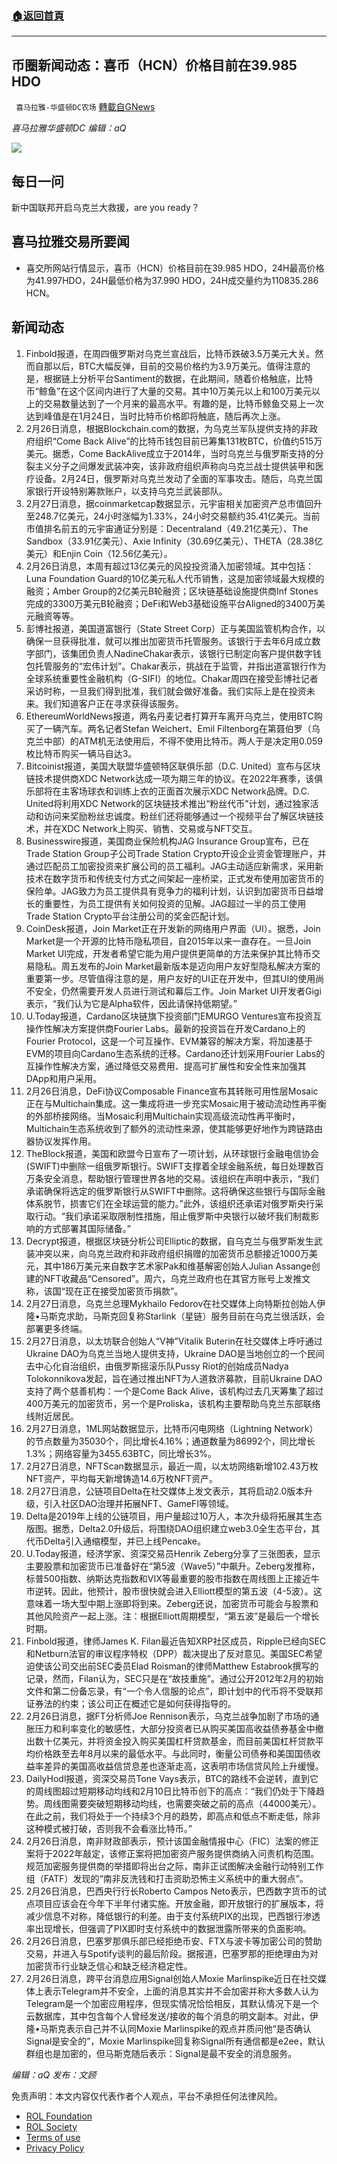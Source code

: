 ###  [:house:返回首頁](https://github.com/ourhimalayas/txt)
---


## 币圈新闻动态：喜币（HCN）价格目前在39.985 HDO
` 喜马拉雅-华盛顿DC农场` [轉載自GNews](https://gnews.org/zh-hans/2073038/)

*喜马拉雅华盛顿DC 编辑：aQ*

![](http://himalayawashingtondc.org/wp-content/uploads/2021/07/ScreenShot-2021-07-31-at-16.20.22@2x.png)



## 每日一问





新中国联邦开启乌克兰大救援，are you ready？





## 喜马拉雅交易所要闻





- 喜交所网站行情显示，喜币（HCN）价格目前在39.985 HDO，24H最高价格为41.997HDO，24H最低价格为37.990 HDO，24H成交量约为110835.286 HCN。






## 新闻动态





1. Finbold报道，在周四俄罗斯对乌克兰宣战后，比特币跌破3.5万美元大关。然而自那以后，BTC大幅反弹，目前的交易价格约为3.9万美元。值得注意的是，根据链上分析平台Santiment的数据，在此期间，随着价格触底，比特币“鲸鱼”在这个区间内进行了大量的交易。其中10万美元以上和100万美元以上的交易数量达到了一个月来的最高水平。有趣的是，比特币鲸鱼交易上一次达到峰值是在1月24日，当时比特币价格即将触底，随后再次上涨。
2. 2月26日消息，根据Blockchain.com的数据，为乌克兰军队提供支持的非政府组织“Come Back Alive”的比特币钱包目前已筹集131枚BTC，价值约515万美元。据悉，Come BackAlive成立于2014年，当时乌克兰与俄罗斯支持的分裂主义分子之间爆发武装冲突，该非政府组织声称向乌克兰战士提供装甲和医疗设备。2月24日，俄罗斯对乌克兰发动了全面的军事攻击。随后，乌克兰国家银行开设特别筹款账户，以支持乌克兰武装部队。
3. 2月27日消息，据coinmarketcap数据显示，元宇宙相关加密资产总市值回升至248.7亿美元，24小时涨幅为1.33%，24小时交易额约35.41亿美元。当前市值排名前五的元宇宙通证分别是：Decentraland（49.21亿美元）、The Sandbox（33.91亿美元）、Axie Infinity（30.69亿美元）、THETA（28.38亿美元）和Enjin Coin（12.56亿美元）。
4. 2月26日消息，本周有超过13亿美元的风投投资涌入加密领域。其中包括：Luna Foundation Guard的10亿美元私人代币销售，这是加密领域最大规模的融资；Amber Group的2亿美元B轮融资；区块链基础设施提供商Inf Stones完成的3300万美元B轮融资；DeFi和Web3基础设施平台Aligned的3400万美元融资等等。
5. 彭博社报道，美国道富银行（State Street Corp）正与美国监管机构合作，以确保一旦获得批准，就可以推出加密货币托管服务。该银行于去年6月成立数字部门，该集团负责人NadineChakar表示，该银行已制定向客户提供数字钱包托管服务的“宏伟计划”。Chakar表示，挑战在于监管，并指出道富银行作为全球系统重要性金融机构（G-SIFI）的地位。Chakar周四在接受彭博社记者采访时称，一旦我们得到批准，我们就会做好准备。我们实际上是在投资未来。我们知道客户正在寻求获得该服务。
6. EthereumWorldNews报道，两名丹麦记者打算开车离开乌克兰，使用BTC购买了一辆汽车。两名记者Stefan Weichert、Emil Filtenborg在第聂伯罗（乌克兰中部）的ATM机无法使用后，不得不使用比特币。两人于是决定用0.059枚比特币购买一辆马自达3。
7. Bitcoinist报道，美国大联盟华盛顿特区联俱乐部（D.C. United）宣布与区块链技术提供商XDC Network达成一项为期三年的协议。在2022年赛季，该俱乐部将在主客场球衣和训练上衣的正面首次展示XDC Network品牌。D.C. United将利用XDC Network的区块链技术推出“粉丝代币”计划，通过独家活动和访问来奖励粉丝忠诚度。粉丝们还将能够通过一个视频平台了解区块链技术，并在XDC Network上购买、销售、交易或与NFT交互。
8. Businesswire报道，美国商业保险机构JAG Insurance Group宣布，已在Trade Station Group子公司Trade Station Crypto开设企业资金管理账户，并通过匹配员工加密投资来扩展公司的员工福利。JAG主动适应新需求，采用新技术在数字货币和传统支付方式之间架起一座桥梁，正式发布使用加密货币的保险单。JAG致力为员工提供具有竞争力的福利计划，认识到加密货币日益增长的重要性，为员工提供有关如何投资的见解。JAG超过一半的员工使用Trade Station Crypto平台注册公司的奖金匹配计划。
9. CoinDesk报道，Join Market正在开发新的网络用户界面（UI）。据悉，Join Market是一个开源的比特币隐私项目，自2015年以来一直存在。一旦Join Market UI完成，开发者希望它能为用户提供更简单的方法来保护其比特币交易隐私。周五发布的Join Market最新版本是迈向用户友好型隐私解决方案的重要第一步。尽管值得注意的是，用户友好的UI正在开发中，但其UI的使用尚不安全，仍然需要开发人员进行测试和幕后工作。Join Market UI开发者Gigi表示，“我们认为它是Alpha软件，因此请保持低期望。”
10. U.Today报道，Cardano区块链旗下投资部门EMURGO Ventures宣布投资互操作性解决方案提供商Fourier Labs。最新的投资旨在开发Cardano上的Fourier Protocol，这是一个可互操作、EVM兼容的解决方案，将加速基于EVM的项目向Cardano生态系统的迁移。Cardano还计划采用Fourier Labs的互操作性解决方案，通过降低交易费用、提高可扩展性和安全性来加强其DApp和用户采用。
11. 2月26日消息，DeFi协议Composable Finance宣布其转账可用性层Mosaic正在与Multichain集成。这一集成将进一步充实Mosaic用于被动流动性再平衡的外部桥接网络。当Mosaic利用Multichain实现高级流动性再平衡时，Multichain生态系统收到了额外的流动性来源，使其能够更好地作为跨链路由器协议发挥作用。
12. TheBlock报道，美国和欧盟今日宣布了一项计划，从环球银行金融电信协会(SWIFT)中删除一组俄罗斯银行。SWIFT支撑着全球金融系统，每日处理数百万条安全消息，帮助银行管理世界各地的交易。该组织在声明中表示，“我们承诺确保将选定的俄罗斯银行从SWIFT中删除。这将确保这些银行与国际金融体系脱节，损害它们在全球运营的能力。”此外，该组织还承诺对俄罗斯央行采取行动。“我们承诺采取限制性措施，阻止俄罗斯中央银行以破坏我们制裁影响的方式部署其国际储备。”
13. Decrypt报道，根据区块链分析公司Elliptic的数据，自乌克兰与俄罗斯发生武装冲突以来，向乌克兰政府和非政府组织捐赠的加密货币总额接近1000万美元，其中186万美元来自数字艺术家Pak和维基解密创始人Julian Assange创建的NFT收藏品“Censored”。周六，乌克兰政府也在其官方账号上发推文称，该国“现在正在接受加密货币捐款”。
14. 2月27日消息，乌克兰总理Mykhailo Fedorov在社交媒体上向特斯拉创始人伊隆•马斯克求助，马斯克回复称Starlink（星链）服务目前在乌克兰很活跃，会部署更多终端。
15. 2月27日消息，以太坊联合创始人“V神”Vitalik Buterin在社交媒体上呼吁通过Ukraine DAO为乌克兰当地人提供支持，Ukraine DAO是当地创立的一个民间去中心化自治组织，由俄罗斯摇滚乐队Pussy Riot的创始成员Nadya Tolokonnikova发起，旨在通过推出NFT为人道救济募款，目前Ukraine DAO支持了两个慈善机构：一个是Come Back Alive，该机构过去几天筹集了超过400万美元的加密货币，另一个是Proliska，该机构主要帮助乌克兰东部联络线附近居民。
16. 2月27日消息，1ML网站数据显示，比特币闪电网络（Lightning Network）的节点数量为35030个，同比增长4.16%；通道数量为86992个，同比增长1.3%；网络容量为3455.63BTC，同比增长3%。
17. 2月27日消息，NFTScan数据显示，最近一周，以太坊网络新增102.43万枚NFT资产，平均每天新增铸造14.6万枚NFT资产。
18. 2月27日消息，公链项目Delta在社交媒体上发文表示，其将启动2.0版本升级，引入社区DAO治理并拓展NFT、GameFI等领域。
19. Delta是2019年上线的公链项目，用户量超过10万人，本次升级将拓展其生态版图。据悉，Delta2.0升级后，将围绕DAO组织建立web3.0全生态平台，其代币Delta引入通缩模型，并已上线Pencake。
20. U.Today报道，经济学家、资深交易员Henrik Zeberg分享了三张图表，显示主要股票和加密货币已准备好在“第5波（Wave5）”中飙升。Zeberg发推称，标普500指数、纳斯达克指数和VIX等最重要的股市指数在周线图上正接近牛市逆转。因此，他预计，股市很快就会进入Elliott模型的第五波（4-5波）。这意味着一场大型中期上涨即将到来。Zeberg还说，加密货币可能会与股票和其他风险资产一起上涨。注：根据Elliott周期模型，“第五波”是最后一个增长时期。
21. Finbold报道，律师James K. Filan最近告知XRP社区成员，Ripple已经向SEC和Netburn法官的审议程序特权（DPP）裁决提出了反对意见。美国SEC希望迫使该公司交出前SEC委员Elad Roisman的律师Matthew Estabrook撰写的记录，然而，Filan认为，SEC只是在“故技重施”。通过公开2012年2月的初始文件和第二份备忘录，有“一个令人信服的论点”，即计划中的代币将不受联邦证券法的约束；该公司正在概述它是如何获得指导的。
22. 2月26日消息，据FT分析师Joe Rennison表示，乌克兰战争加剧了市场的通胀压力和利率变化的敏感性，大部分投资者已从购买美国高收益债券基金中撤出数十亿美元，并将资金投入购买美国杠杆贷款基金，而目前美国杠杆贷款平均价格跌至去年8月以来的最低水平。与此同时，衡量公司债券和美国国债收益率差异的美国高收益信贷息差也逐渐走高，这表明市场信贷风险上升缓慢。
23. DailyHodl报道，资深交易员Tone Vays表示，BTC的路线不会逆转，直到它的周线图超过短期移动均线和2月10日比特币创下的高点：“我们仍处于下降趋势。周线图需要突破短期移动均线，也需要突破之前的高点（44000美元）。在此之前，我们将处于一个持续3个月的趋势，即高点和低点不断走低，除非这种模式被打破，否则我不会看涨比特币。”
24. 2月26日消息，南非财政部表示，预计该国金融情报中心（FIC）法案的修正案将于2022年敲定，该修正案将把加密资产服务提供商纳入问责机构范围。规范加密服务提供商的举措即将出台之际，南非正试图解决金融行动特别工作组（FATF）发现的“南非反洗钱和打击资助恐怖主义系统中的重大弱点”。
25. 2月26日消息，巴西央行行长Roberto Campos Neto表示，巴西数字货币的试点项目应该会在今年下半年付诸实施。开放金融，即开放银行的扩展版本，将减少信息不对称，降低银行的利差。由于支付系统PIX的出现，巴西银行渗透率出现增长，但强调了PIX即时支付系统中的数据泄露所带来的负面影响。
26. 2月26日消息，巴塞罗那俱乐部已经拒绝币安、FTX与波卡等加密公司的赞助交易，并进入与Spotify谈判的最后阶段。据报道，巴塞罗那的拒绝理由为对加密货币行业缺乏信心和缺乏经济稳定性。
27. 2月26日消息，跨平台消息应用Signal创始人Moxie Marlinspike近日在社交媒体上表示Telegram并不安全，上面的消息其实并不会加密并称大多数人认为Telegram是一个加密应用程序，但现实情况恰恰相反，其默认情况下是一个云数据库，其中包含每个人曾经发送/接收的每个消息的明文副本。对此，伊隆•马斯克表示自己并不认同Moxie Marlinspike的观点并质问他“是否确认Signal是安全的”，Moxie Marlinspike回复称Signal所有通信都是e2ee，默认群组也是加密的，但马斯克随后表示：Signal是最不安全的消息服务。





*编辑：aQ
发布：文顾*


 
 

免责声明：本文内容仅代表作者个人观点，平台不承担任何法律风险。

- [ROL Foundation](https://rolfoundation.org/)
- [ROL Society](https://rolsociety.org/)
- [Terms of use](https://gnews.org/terms-of-use-3/)
- [Privacy Policy](https://gnews.org/privacy-policy/)
